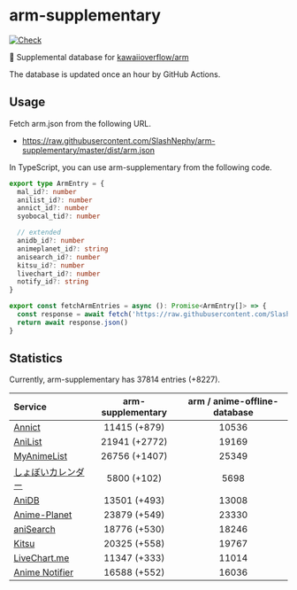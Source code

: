 # arm-supplementary

[![Check](https://github.com/SlashNephy/arm-supplementary/actions/workflows/check-node.yml/badge.svg)](https://github.com/SlashNephy/arm-supplementary/actions/workflows/check-node.yml)

💊 Supplemental database for [kawaiioverflow/arm](https://github.com/kawaiioverflow/arm)

The database is updated once an hour by GitHub Actions.

## Usage

Fetch arm.json from the following URL.

- https://raw.githubusercontent.com/SlashNephy/arm-supplementary/master/dist/arm.json

In TypeScript, you can use arm-supplementary from the following code.

```TypeScript
export type ArmEntry = {
  mal_id?: number
  anilist_id?: number
  annict_id?: number
  syobocal_tid?: number

  // extended
  anidb_id?: number
  animeplanet_id?: string
  anisearch_id?: number
  kitsu_id?: number
  livechart_id?: number
  notify_id?: string
}

export const fetchArmEntries = async (): Promise<ArmEntry[]> => {
  const response = await fetch('https://raw.githubusercontent.com/SlashNephy/arm-supplementary/master/dist/arm.json')
  return await response.json()
}
```

## Statistics

Currently, arm-supplementary has 37814 entries (+8227).

| Service                                     | arm-supplementary | arm / anime-offline-database |
| :------------------------------------------ | :---------------: | :--------------------------: |
| [Annict](https://annict.com)                |   11415 (+879)    |            10536             |
| [AniList](https://anilist.co)               |   21941 (+2772)   |            19169             |
| [MyAnimeList](https://myanimelist.net)      |   26756 (+1407)   |            25349             |
| [しょぼいカレンダー](https://cal.syoboi.jp) |    5800 (+102)    |             5698             |
| [AniDB](https://anidb.net)                  |   13501 (+493)    |            13008             |
| [Anime-Planet](https://anime-planet.com)    |   23879 (+549)    |            23330             |
| [aniSearch](https://anisearch.com)          |   18776 (+530)    |            18246             |
| [Kitsu](https://kitsu.io)                   |   20325 (+558)    |            19767             |
| [LiveChart.me](https://livechart.me)        |   11347 (+333)    |            11014             |
| [Anime Notifier](https://notify.moe)        |   16588 (+552)    |            16036             |
